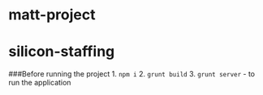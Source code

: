 # matt-project
# silicon-staffing


###Before running the project
	1. `npm i`
	2. `grunt build`
	3. `grunt server` - to run the application